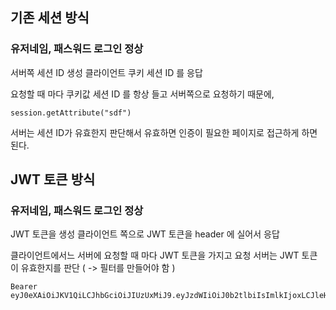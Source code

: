 ## 기존 세션 방식
### 유저네임, 패스워드 로그인 정상
서버쪽 세션 ID 생성
클라이언트 쿠키 세션 ID 를 응답

요청할 때 마다 쿠키값 세션 ID 를 항상 들고 서버쪽으로 요청하기 때문에, 

```
session.getAttribute("sdf")
```
서버는 세션 ID가 유효한지 판단해서 유효하면 인증이 필요한 페이지로 접근하게 하면 된다.


## JWT 토큰 방식
### 유저네임, 패스워드 로그인 정상

JWT 토큰을 생성
클라이언트 쪽으로 JWT 토큰을 header 에 실어서 응답

클라이언트에서느 서버에 요청할 때 마다 JWT 토큰을 가지고 요청
서버는 JWT 토큰이 유효한지를 판단 ( -> 필터를 만들어야 함 )
```
Bearer eyJ0eXAiOiJKV1QiLCJhbGciOiJIUzUxMiJ9.eyJzdWIiOiJ0b2tlbiIsImlkIjoxLCJleHAiOjE2MDg5MzQ4MTQsInVzZXJuYW1lIjoic3NhciJ9.GRHgA6PiPqt0N3vPU_PGprfj0iLrtVUKTogWp0bflHWk1g01n_HliZKWarJ9ohtD_PmDx6OY1bXS7WRr3lYuyQ
``` 